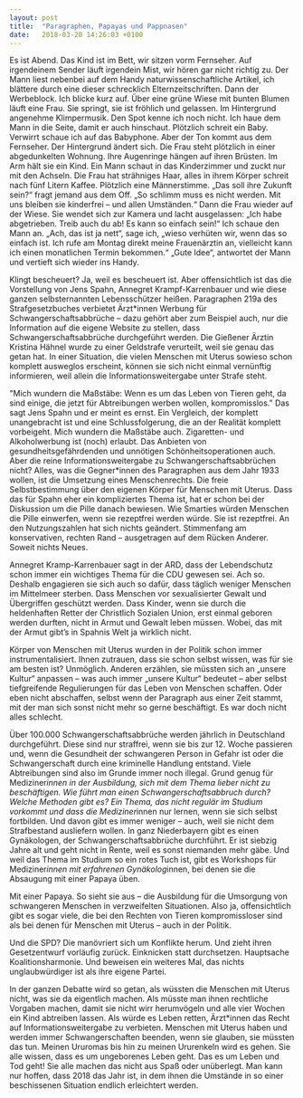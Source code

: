 ```yaml
---
layout: post
title:  "Paragraphen, Papayas und Pappnasen"
date:   2018-03-20 14:26:03 +0100
---
```


Es ist Abend. Das Kind ist im Bett, wir sitzen vorm Fernseher. Auf irgendeinem Sender läuft irgendein Mist, wir hören gar nicht richtig zu. Der Mann liest nebenbei auf dem Handy naturwissenschaftliche Artikel, ich blättere durch eine dieser schrecklich Elternzeitschriften. Dann der Werbeblock. Ich blicke kurz auf. Über eine grüne Wiese mit bunten Blumen läuft eine Frau. Sie springt, sie ist fröhlich und gelassen. Im Hintergrund angenehme Klimpermusik. Den Spot kenne ich noch nicht. Ich haue dem Mann in die Seite, damit er auch hinschaut. Plötzlich schreit ein Baby. Verwirrt schaue ich auf das Babyphone. Aber der Ton kommt aus dem Fernseher. Der Hintergrund ändert sich. Die Frau steht plötzlich in einer abgedunkelten Wohnung. Ihre Augenringe hängen auf ihren Brüsten. Im Arm hält sie ein Kind. Ein Mann schaut in das Kinderzimmer und zuckt nur mit den Achseln. Die Frau hat strähniges Haar, alles in ihrem Körper schreit nach fünf Litern Kaffee. Plötzlich eine Männerstimme. „Das soll ihre Zukunft sein?“ fragt jemand aus dem Off. „So schlimm muss es nicht werden. Mit uns bleiben sie kinderfrei – und allen Umständen.“ Dann die Frau wieder auf der Wiese. Sie wendet sich zur Kamera und lacht ausgelassen: „Ich habe abgetrieben. Treib auch du ab! Es kann so einfach sein!“ Ich schaue den Mann an. „Ach, das ist ja nett“, sage ich, „wieso verhüten wir, wenn das so einfach ist. Ich rufe am Montag direkt meine Frauenärztin an, vielleicht kann ich einen monatlichen Termin bekommen.“ „Gute Idee“, antwortet der Mann und vertieft sich wieder ins Handy.

Klingt bescheuert? Ja, weil es bescheuert ist. Aber offensichtlich ist das die Vorstellung von Jens Spahn, Annegret Krampf-Karrenbauer und wie diese ganzen selbsternannten Lebensschützer heißen. Paragraphen 219a des Strafgesetzbuches verbietet Ärzt*innen Werbung für Schwangerschaftsabbrüche – dazu gehört aber zum Beispiel auch, nur die Information auf die eigene Website zu stellen, dass Schwangerschaftsabbrüche durchgeführt werden. Die Gießener Ärztin Kristina Hähnel wurde zu einer Geldstrafe verurteilt, weil sie genau das getan hat. In einer Situation, die vielen Menschen mit Uterus sowieso schon komplett ausweglos erscheint, können sie sich nicht einmal vernünftig informieren, weil allein die Informationsweitergabe unter Strafe steht.

"Mich wundern die Maßstäbe: Wenn es um das Leben von Tieren geht, da sind einige, die jetzt für Abtreibungen werben wollen, kompromisslos." Das sagt Jens Spahn und er meint es ernst. Ein Vergleich, der komplett unangebracht ist und eine Schlussfolgerung, die an der Realität komplett vorbeigeht. Mich wundern die Maßstäbe auch. Zigaretten- und Alkoholwerbung ist (noch) erlaubt. Das Anbieten von gesundheitsgefährdenden und unnötigen Schönheitsoperationen auch. Aber die reine Informationsweitergabe zu Schwangerschaftsabbrüchen nicht? Alles, was die Gegner*innen des Paragraphen aus dem Jahr 1933 wollen, ist die Umsetzung eines Menschenrechts. Die freie Selbstbestimmung über den eigenen Körper für Menschen mit Uterus. Dass das für Spahn eher ein kompliziertes Thema ist, hat er schon bei der Diskussion um die Pille danach bewiesen. Wie Smarties würden Menschen die Pille einwerfen, wenn sie rezeptfrei werden würde. Sie ist rezeptfrei. An den Nutzungszahlen hat sich nichts geändert. Stimmenfang am konservativen, rechten Rand – ausgetragen auf dem Rücken Anderer. Soweit nichts Neues.

Annegret Kramp-Karrenbauer sagt in der ARD, dass der Lebendschutz schon immer ein wichtiges Thema für die CDU gewesen sei. Ach so. Deshalb engagieren sie sich auch so dafür, dass täglich weniger Menschen im Mittelmeer sterben. Dass Menschen vor sexualisierter Gewalt und Übergriffen geschützt werden. Dass Kinder, wenn sie durch die heldenhaften Retter der Christlich Sozialen Union, erst einmal geboren werden durften, nicht in Armut und Gewalt leben müssen. Wobei, das mit der Armut gibt’s in Spahnis Welt ja wirklich nicht.

Körper von Menschen mit Uterus wurden in der Politik schon immer instrumentalisiert. Ihnen zutrauen, dass sie schon selbst wissen, was für sie am besten ist? Unmöglich. Anderen erzählen, sie müssten sich an „unsere Kultur“ anpassen – was auch immer „unsere Kultur“ bedeutet – aber selbst tiefgreifende Regulierungen für das Leben von Menschen schaffen. Oder eben nicht abschaffen, selbst wenn der Paragraph aus einer Zeit stammt, mit der man sich sonst nicht mehr so gerne beschäftigt. Es war doch nicht alles schlecht.

Über 100.000 Schwangerschaftsabbrüche werden jährlich in Deutschland durchgeführt. Diese sind nur straffrei, wenn sie bis zur 12. Woche passieren und, wenn die Gesundheit der schwangeren Person in Gefahr ist oder die Schwangerschaft durch eine kriminelle Handlung entstand. Viele Abtreibungen sind also im Grunde immer noch illegal. Grund genug für Mediziner*innen in der Ausbildung, sich mit dem Thema lieber nicht zu beschäftigen. Wie führt man einen Schwangerschaftsabbruch durch? Welche Methoden gibt es? Ein Thema, das nicht regulär im Studium vorkommt und dass die Mediziner*innen nur lernen, wenn sie sich selbst fortbilden. Und davon gibt es immer weniger – auch, weil sie nicht dem Strafbestand ausliefern wollen. In ganz Niederbayern gibt es einen Gynäkologen, der Schwangerschaftsabbrüche durchführt. Er ist siebzig Jahre alt und geht nicht in Rente, weil es sonst niemanden mehr gäbe. Und weil das Thema im Studium so ein rotes Tuch ist, gibt es Workshops für Mediziner*innen mit erfahrenen Gynäkolog*innen, bei denen sie die Absaugung mit einer Papaya üben.

Mit einer Papaya. So sieht sie aus – die Ausbildung für die Umsorgung von schwangeren Menschen in verzweifelten Situationen. Also ja, offensichtlich gibt es sogar viele, die bei den Rechten von Tieren kompromissloser sind als bei denen für Menschen mit Uterus – auch in der Politik.

Und die SPD? Die manövriert sich um Konflikte herum. Und zieht ihren Gesetzentwurf vorläufig zurück. Einknicken statt durchsetzen. Hauptsache Koalitionsharmonie. Und beweisen ein weiteres Mal, das nichts unglaubwürdiger ist als ihre eigene Partei.

In der ganzen Debatte wird so getan, als wüssten die Menschen mit Uterus nicht, was sie da eigentlich machen. Als müsste man ihnen rechtliche Vorgaben machen, damit sie nicht wirr herumvögeln und alle vier Wochen ein Kind abtreiben lassen. Als würde es Leben retten, Ärzt*innen das Recht auf Informationsweitergabe zu verbieten. Menschen mit Uterus haben und werden immer Schwangerschaften beenden, wenn sie glauben, sie müssten das tun. Meinen Ururomas bis hin zu meinen Ururenkeln wird es gehen. Sie alle wissen, dass es um ungeborenes Leben geht. Das es um Leben und Tod geht! Sie alle machen das nicht aus Spaß oder unüberlegt. Man kann nur hoffen, dass 2018 das Jahr ist, in dem ihnen die Umstände in so einer beschissenen Situation endlich erleichtert werden.
